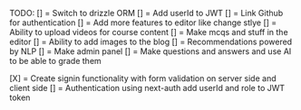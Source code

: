 TODO:
[] = Switch to drizzle ORM
[] = Add userId to JWT
[] = Link Github for authentication
[] = Add more features to editor like change stlye
[] = Ability to upload videos for course content
[] = Make mcqs and stuff in the editor
[] = Ability to add images to the blog
[] = Recommendations powered by NLP
[] = Make admin panel
[] = Make questions and answers and use AI to be able to grade them

[X] = Create signin functionality with form validation on server side and client side
[] = Authentication using next-auth add userId and role to JWT token
